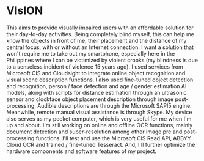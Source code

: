 # VIsION
This aims to provide visually impaired users with an affordable solution for their day-to-day activities. Being completely blind myself, this can help me know the objects in front of me, their placement and the distance of my central focus, with or without an Internet connection. I want a solution that won't require me to take out my smartphone, especially here in the Philippines where I can be victimized by violent crooks (my blindness is due to a senseless incident of violence 15 years ago).  I used services from Microsoft CIS and Cloudsight to integrate online object recognition and visual scene description functions. I also used fine-tuned object detection and recognition, person / face detection and age / gender estimation AI models, along with scripts for distance estimation through an ultrasonic sensor and clockface object placement description through image post-processing. Audible descriptions are through the Microsoft SAPI5 engine. Meanwhile, remote manual visual assistance is through Skype. My device also serves as my pocket computer, which is very useful for me when I'm up and about.  I'm still working on online and offline OCR functions, mainly document detection and super-resolution among other image pre and post-processing functions. I'll test and use the Microsoft CIS Read API, ABBYY Cloud OCR and trained / fine-tuned Tesseract. And, I'll further optimize the hardware components and software features of my project.
